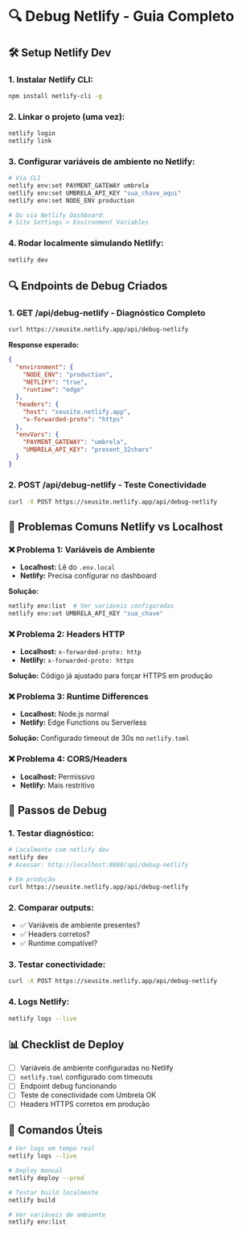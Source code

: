 # 🔍 Debug Netlify - Guia Completo

## 🛠️ Setup Netlify Dev

### 1. Instalar Netlify CLI:
```bash
npm install netlify-cli -g
```

### 2. Linkar o projeto (uma vez):
```bash
netlify login
netlify link
```

### 3. Configurar variáveis de ambiente no Netlify:
```bash
# Via CLI
netlify env:set PAYMENT_GATEWAY umbrela
netlify env:set UMBRELA_API_KEY "sua_chave_aqui"
netlify env:set NODE_ENV production

# Ou via Netlify Dashboard:
# Site Settings > Environment Variables
```

### 4. Rodar localmente simulando Netlify:
```bash
netlify dev
```

## 🔍 Endpoints de Debug Criados

### 1. **GET /api/debug-netlify** - Diagnóstico Completo
```bash
curl https://seusite.netlify.app/api/debug-netlify
```

**Response esperado:**
```json
{
  "environment": {
    "NODE_ENV": "production",
    "NETLIFY": "true",
    "runtime": "edge"
  },
  "headers": {
    "host": "seusite.netlify.app",
    "x-forwarded-proto": "https"
  },
  "envVars": {
    "PAYMENT_GATEWAY": "umbrela",
    "UMBRELA_API_KEY": "present_32chars"
  }
}
```

### 2. **POST /api/debug-netlify** - Teste Conectividade
```bash
curl -X POST https://seusite.netlify.app/api/debug-netlify
```

## 🚨 Problemas Comuns Netlify vs Localhost

### ❌ **Problema 1: Variáveis de Ambiente**
- **Localhost:** Lê do `.env.local`
- **Netlify:** Precisa configurar no dashboard

**Solução:**
```bash
netlify env:list  # Ver variáveis configuradas
netlify env:set UMBRELA_API_KEY "sua_chave"
```

### ❌ **Problema 2: Headers HTTP**
- **Localhost:** `x-forwarded-proto: http`
- **Netlify:** `x-forwarded-proto: https`

**Solução:** Código já ajustado para forçar HTTPS em produção

### ❌ **Problema 3: Runtime Differences**
- **Localhost:** Node.js normal
- **Netlify:** Edge Functions ou Serverless

**Solução:** Configurado timeout de 30s no `netlify.toml`

### ❌ **Problema 4: CORS/Headers**
- **Localhost:** Permissivo
- **Netlify:** Mais restritivo

## 🎯 Passos de Debug

### 1. **Testar diagnóstico:**
```bash
# Localmente com netlify dev
netlify dev
# Acessar: http://localhost:8888/api/debug-netlify

# Em produção
curl https://seusite.netlify.app/api/debug-netlify
```

### 2. **Comparar outputs:**
- ✅ Variáveis de ambiente presentes?
- ✅ Headers corretos?
- ✅ Runtime compatível?

### 3. **Testar conectividade:**
```bash
curl -X POST https://seusite.netlify.app/api/debug-netlify
```

### 4. **Logs Netlify:**
```bash
netlify logs --live
```

## 📊 Checklist de Deploy

- [ ] Variáveis de ambiente configuradas no Netlify
- [ ] `netlify.toml` configurado com timeouts
- [ ] Endpoint debug funcionando
- [ ] Teste de conectividade com Umbrela OK
- [ ] Headers HTTPS corretos em produção

## 🔧 Comandos Úteis

```bash
# Ver logs em tempo real
netlify logs --live

# Deploy manual
netlify deploy --prod

# Testar build localmente
netlify build

# Ver variáveis de ambiente
netlify env:list
```
